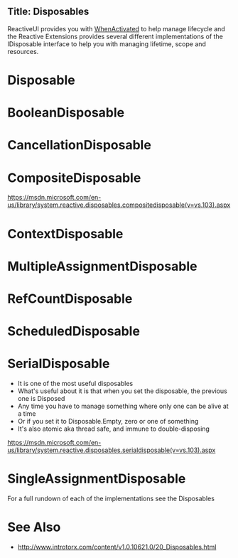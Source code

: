 Title: Disposables
---

ReactiveUI provides you with  [WhenActivated](/docs/handbook/when-activated) to help manage lifecycle and the Reactive Extensions provides several different implementations of the IDisposable interface to help you with managing lifetime, scope and resources.

# Disposable

# BooleanDisposable

# CancellationDisposable

# CompositeDisposable
https://msdn.microsoft.com/en-us/library/system.reactive.disposables.compositedisposable(v=vs.103).aspx

# ContextDisposable

# MultipleAssignmentDisposable

# RefCountDisposable

# ScheduledDisposable

# SerialDisposable
* It is one of the most useful disposables
* What's useful about it is that when you set the disposable, the previous one is Disposed
* Any time you have to manage something where only one can be alive at a time
* Or if you set it to Disposable.Empty, zero or one of something
* It's also atomic aka thread safe, and immune to double-disposing

https://msdn.microsoft.com/en-us/library/system.reactive.disposables.serialdisposable(v=vs.103).aspx

# SingleAssignmentDisposable

For a full rundown of each of the implementations see the Disposables


# See Also
* http://www.introtorx.com/content/v1.0.10621.0/20_Disposables.html
